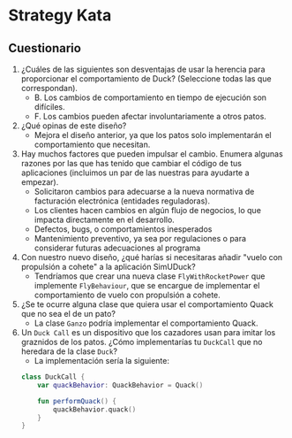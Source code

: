 # Strategy Kata

## Cuestionario

1. ¿Cuáles de las siguientes son desventajas de usar la herencia para proporcionar el comportamiento de Duck? (Seleccione todas las que correspondan).
   - B. Los cambios de comportamiento en tiempo de ejecución son difíciles. 
   - F. Los cambios pueden afectar involuntariamente a otros patos.
2. ¿Qué opinas de este diseño?
    - Mejora el diseño anterior, ya que los patos solo implementarán el comportamiento que necesitan.
3. Hay muchos factores que pueden impulsar el cambio. Enumera algunas razones por las que has tenido que cambiar el código de tus aplicaciones (incluimos un par de las nuestras para ayudarte a empezar).
    - Solicitaron cambios para adecuarse a la nueva normativa de facturación electrónica (entidades reguladoras).
    - Los clientes hacen cambios en algún flujo de negocios, lo que impacta directamente en el desarrollo.
    - Defectos, bugs, o comportamientos inesperados
    - Mantenimiento preventivo, ya sea por regulaciones o para considerar futuras adecuaciones al programa
4. Con nuestro nuevo diseño, ¿qué harías si necesitaras añadir "vuelo con propulsión a cohete" a la aplicación SimUDuck?
   - Tendríamos que crear una nueva clase `FlyWithRocketPower` que implemente `FlyBehaviour`, que se encargue de implementar el comportamiento de vuelo con propulsión a cohete.
5. ¿Se te ocurre alguna clase que quiera usar el comportamiento Quack que no sea el de un pato?
   - La clase `Ganzo` podría implementar el comportamiento Quack.
6. Un `Duck Call` es un dispositivo que los cazadores usan para imitar los graznidos de los patos. ¿Cómo implementarías tu `DuckCall` que no heredara de la clase `Duck`?
   - La implementación sería la siguiente:
   ```kotlin
   class DuckCall {
       var quackBehavior: QuackBehavior = Quack()
   
       fun performQuack() {
           quackBehavior.quack()
       }
   }
   ```